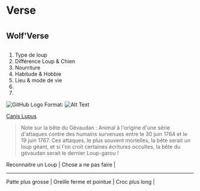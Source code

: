 # Verse <h1>
  
## Wolf'Verse <h2>

1. Type de loup
2. Différence Loup & Chien
3. Nourriture
4. Habitude & Hobbie
5. Lieu & mode de vie 
6. 
7. 

![GitHub Logo](/images/logo.png) Format: ![Alt Text](https://www.sudinfo.be/sites/default/files/dpistyles_v2/FirstImageUrl/2021/01/13/node_309308/46371256/public/2021/01/13/B9725805879Z.1_20210113183007_000+GJMHD0PJF.1-0.jpg?itok=CJ3QTVHk1610559042)

[Canis Lupus](https://fr.wikipedia.org/wiki/Canis_lupus)


> Note sur la bête du Gévaudan : Animal à l'origine d'une série d'attaques contre des humains survenues entre le 30 juin 1764 et le 19 juin 1767. Ces attaques, le plus souvent mortelles, la bête serait un loup géant, et si l'on croit certaines écritures occultes, la bête du gévaudan serait le dernier Loup-garou !

Reconnaitre un Loup | Chose a ne pas faire |
--------------------  ---------------------
Patte plus grosse |
Oreille ferme et pointue |
Croc plus long |














